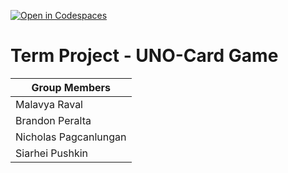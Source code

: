 [![Open in Codespaces](https://classroom.github.com/assets/launch-codespace-7f7980b617ed060a017424585567c406b6ee15c891e84e1186181d67ecf80aa0.svg)](https://classroom.github.com/open-in-codespaces?assignment_repo_id=12560345)


# Term Project - UNO-Card Game

| Group Members |
|---------------|
| Malavya Raval |
|  Brandon Peralta   |
| Nicholas Pagcanlungan   |
| Siarhei Pushkin |
